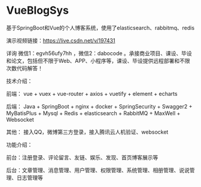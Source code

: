 # VueBlogSys
基于SpringBoot和Vue的个人博客系统，使用了elasticsearch、rabbitmq、redis

演示视频链接：https://live.csdn.net/v/197431


详询 微信1：egvh56ufy7hh ，微信2：dabocode 。承接商业项目、课设、毕设和论文，包括但不限于Web、APP、小程序等，课设、毕设提供远程部署和不限次数代码解答！

技术介绍：

前端： vue + vuex + vue-router + axios + vuetify + element + echarts

后端： Java + SpringBoot + nginx + docker + SpringSecurity + Swagger2 + MyBatisPlus + Mysql + Redis + elasticsearch + RabbitMQ + MaxWell + Websocket

其他： 接入QQ，微博第三方登录，接入腾讯云人机验证、websocket

功能介绍：

前台：注册登录、评论留言、友链、娱乐、发现、首页博客展示等

后台：文章管理、消息管理、用户管理、权限管理、系统管理、相册管理、说说管理、日志管理等

